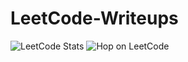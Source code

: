 # LeetCode-Writeups
![LeetCode Stats](https://leetcard.jacoblin.cool/eaglemox?theme=nord&ext=heatmap)
![Hop on LeetCode](https://tenor.com/view/hop-on-leetcode-hop-on-leetcode-lee-gif-13451752295862985071)
